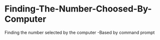 # Finding-The-Number-Choosed-By-Computer
Finding the number selected by the computer
-Based by command prompt
